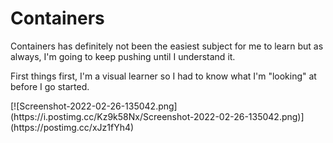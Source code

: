 # Containers
<p>Containers has definitely not been the easiest subject for me to learn but as always, I'm going to keep pushing until I understand it.</p>
<p>First things first, I'm a visual learner so I had to know what I'm "looking" at before I go started.</p>
<p>
  [![Screenshot-2022-02-26-135042.png](https://i.postimg.cc/Kz9k58Nx/Screenshot-2022-02-26-135042.png)](https://postimg.cc/xJz1fYh4)
  </p>
